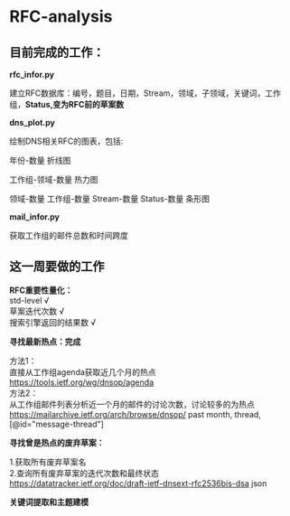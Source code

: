 # RFC-analysis


## 目前完成的工作：

**rfc_infor.py**

建立RFC数据库：编号，题目，日期，Stream，领域，子领域，关键词，工作组，**Status,变为RFC前的草案数**

**dns_plot.py**

绘制DNS相关RFC的图表，包括:

年份-数量 折线图

工作组-领域-数量 热力图

领域-数量 工作组-数量 Stream-数量 Status-数量 条形图

**mail_infor.py**

获取工作组的邮件总数和时间跨度

## 这一周要做的工作

**RFC重要性量化：**  
  std-level √  
  草案迭代次数 √  
  搜索引擎返回的结果数 √


**寻找最新热点：完成**  

  方法1：  
  直接从工作组agenda获取近几个月的热点    
  https://tools.ietf.org/wg/dnsop/agenda  
  方法2：  
  从工作组邮件列表分析近一个月的邮件的讨论次数，讨论较多的为热点      
  https://mailarchive.ietf.org/arch/browse/dnsop/ past month, thread, [@id="message-thread"]  


**寻找曾是热点的废弃草案：**  

  1.获取所有废弃草案名  
  2.查询所有废弃草案的迭代次数和最终状态     
    https://datatracker.ietf.org/doc/draft-ietf-dnsext-rfc2536bis-dsa  json  


**关键词提取和主题建模**
